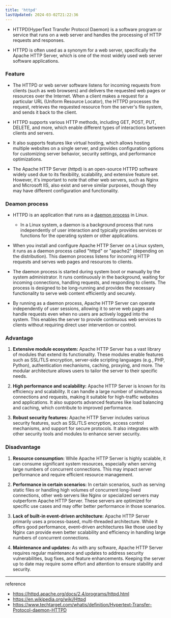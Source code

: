```yaml
---
title: 'httpd'
lastUpdated: 2024-03-02T21:22:36
---
```


- HTTPD(HyperText Transfer Protocol Daemon) is a software program or service that runs on a web server and handles the processing of HTTP requests and responses.

- HTTPD is often used as a synonym for a web server, specifically the Apache HTTP Server, which is one of the most widely used web server software applications.

### Feature

- The HTTPD or web server software listens for incoming requests from clients (such as web browsers) and delivers the requested web pages or resources over the Internet. When a client makes a request for a particular URL (Uniform Resource Locator), the HTTPD processes the request, retrieves the requested resource from the server's file system, and sends it back to the client.

- HTTPD supports various HTTP methods, including GET, POST, PUT, DELETE, and more, which enable different types of interactions between clients and servers.

- It also supports features like virtual hosting, which allows hosting multiple websites on a single server, and provides configuration options for customizing server behavior, security settings, and performance optimizations.

- The Apache HTTP Server (httpd) is an open-source HTTPD software widely used due to its flexibility, scalability, and extensive feature set. However, it's important to note that other web servers, such as Nginx and Microsoft IIS, also exist and serve similar purposes, though they may have different configuration and functionality.

### Deamon process

- HTTPD is an application that runs as a [daemon process](Deamon%E2%80%85process.md) in Linux.
  - In a Linux system, a daemon is a background process that runs independently of user interaction and typically provides services or functions for the operating system or other applications.

- When you install and configure Apache HTTP Server on a Linux system, it runs as a daemon process called "httpd" or "apache2" (depending on the distribution). This daemon process listens for incoming HTTP requests and serves web pages and resources to clients.

- The daemon process is started during system boot or manually by the system administrator. It runs continuously in the background, waiting for incoming connections, handling requests, and responding to clients. The process is designed to be long-running and provides the necessary functionality to serve web content efficiently and securely.

- By running as a daemon process, Apache HTTP Server can operate independently of user sessions, allowing it to serve web pages and handle requests even when no users are actively logged into the system. This enables the server to provide continuous web services to clients without requiring direct user intervention or control.

### Advantage

1. **Extensive module ecosystem:** Apache HTTP Server has a vast library of modules that extend its functionality. These modules enable features such as SSL/TLS encryption, server-side scripting languages (e.g., PHP, Python), authentication mechanisms, caching, proxying, and more. The modular architecture allows users to tailor the server to their specific needs.

2. **High performance and scalability:** Apache HTTP Server is known for its efficiency and scalability. It can handle a large number of simultaneous connections and requests, making it suitable for high-traffic websites and applications. It also supports advanced features like load balancing and caching, which contribute to improved performance.

3. **Robust security features:** Apache HTTP Server includes various security features, such as SSL/TLS encryption, access control mechanisms, and support for secure protocols. It also integrates with other security tools and modules to enhance server security.


### Disadvantage

1. **Resource consumption:** While Apache HTTP Server is highly scalable, it can consume significant system resources, especially when serving large numbers of concurrent connections. This may impact server performance and require efficient resource management.

2. **Performance in certain scenarios:** In certain scenarios, such as serving static files or handling high volumes of concurrent long-lived connections, other web servers like Nginx or specialized servers may outperform Apache HTTP Server. These servers are optimized for specific use cases and may offer better performance in those scenarios.

3. **Lack of built-in event-driven architecture:** Apache HTTP Server primarily uses a process-based, multi-threaded architecture. While it offers good performance, event-driven architectures like those used by Nginx can provide even better scalability and efficiency in handling large numbers of concurrent connections.

4. **Maintenance and updates:** As with any software, Apache HTTP Server requires regular maintenance and updates to address security vulnerabilities, bug fixes, and feature enhancements. Keeping the server up to date may require some effort and attention to ensure stability and security.

---
reference
- https://httpd.apache.org/docs/2.4/programs/httpd.html
- https://en.wikipedia.org/wiki/Httpd
- https://www.techtarget.com/whatis/definition/Hypertext-Transfer-Protocol-daemon-HTTPD